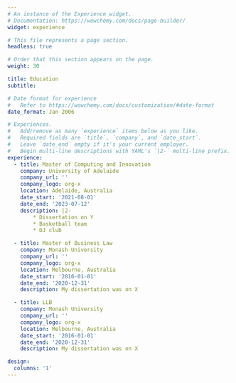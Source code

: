 ```yaml
---
# An instance of the Experience widget.
# Documentation: https://wowchemy.com/docs/page-builder/
widget: experience

# This file represents a page section.
headless: true

# Order that this section appears on the page.
weight: 30

title: Education
subtitle:

# Date format for experience
#   Refer to https://wowchemy.com/docs/customization/#date-format
date_format: Jan 2006

# Experiences.
#   Add/remove as many `experience` items below as you like.
#   Required fields are `title`, `company`, and `date_start`.
#   Leave `date_end` empty if it's your current employer.
#   Begin multi-line descriptions with YAML's `|2-` multi-line prefix.
experience:
  - title: Master of Computing and Innovation
    company: University of Adelaide
    company_url: ''
    company_logo: org-x
    location: Adelaide, Australia
    date_start: '2021-08-01'
    date_end: '2023-07-12'
    description: |2-
        * Dissertation on Y
        * Basketball team
        * DJ club

  - title: Master of Business Law
    company: Monash University
    company_url: ''
    company_logo: org-x
    location: Melbourne, Australia
    date_start: '2016-01-01'
    date_end: '2020-12-31'
    description: My dissertation was on X

  - title: LLB 
    company: Monash University
    company_url: ''
    company_logo: org-x
    location: Melbourne, Australia
    date_start: '2016-01-01'
    date_end: '2020-12-31'
    description: My dissertation was on X    

design:
  columns: '1'
---
```

